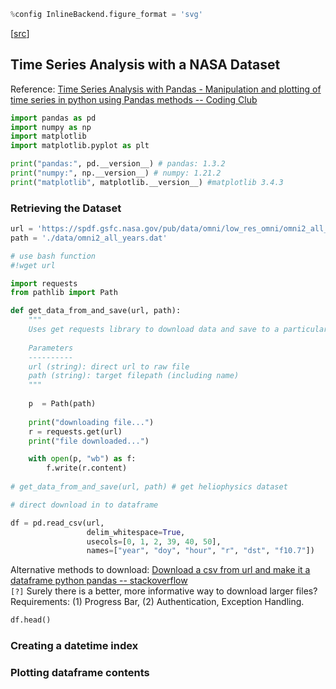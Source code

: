 ```python
%config InlineBackend.figure_format = 'svg'
```

[[src](https://stackoverflow.com/questions/25412513/inline-images-have-low-quality)]


## Time Series Analysis with a NASA Dataset


Reference: [Time Series Analysis with Pandas - Manipulation and plotting of time series in python using Pandas methods -- Coding Club](https://ourcodingclub.github.io/tutorials/pandas-time-series/)

```python
import pandas as pd
import numpy as np
import matplotlib
import matplotlib.pyplot as plt

print("pandas:", pd.__version__) # pandas: 1.3.2
print("numpy:", np.__version__) # numpy: 1.21.2
print("matplotlib", matplotlib.__version__) #matplotlib 3.4.3
```

### Retrieving the Dataset



```python
url = 'https://spdf.gsfc.nasa.gov/pub/data/omni/low_res_omni/omni2_all_years.dat'
path = './data/omni2_all_years.dat'
```

```python
# use bash function
#!wget url
```

```python
import requests
from pathlib import Path

def get_data_from_and_save(url, path):
    """
    Uses get requests library to download data and save to a particular location.
    
    Parameters
    ----------
    url (string): direct url to raw file
    path (string): target filepath (including name)
    """
    
    p  = Path(path)
    
    print("downloading file...")
    r = requests.get(url)
    print("file downloaded...")

    with open(p, "wb") as f:
        f.write(r.content)
        
# get_data_from_and_save(url, path) # get heliophysics dataset
```

```python
# direct download in to dataframe

df = pd.read_csv(url,
                 delim_whitespace=True,
                 usecols=[0, 1, 2, 39, 40, 50],
                 names=["year", "doy", "hour", "r", "dst", "f10.7"])
```

Alternative methods to download: [Download a csv from url and make it a dataframe python pandas -- stackoverflow](https://stackoverflow.com/questions/53158452/download-a-csv-from-url-and-make-it-a-dataframe-python-pandas)  
`[?]` Surely there is a better, more informative way to download larger files? Requirements: (1) Progress Bar, (2) Authentication, Exception Handling.


```python
df.head()
```

### Creating a datetime index


### Plotting dataframe contents
